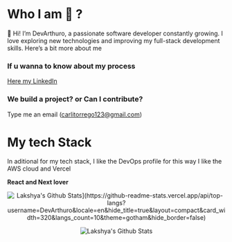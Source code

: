 
# Who I am 🚀 ?

👋 Hi! I’m DevArthuro, a passionate software developer constantly growing. I love exploring new technologies and improving my full-stack development skills. Here’s a bit more about me

### If u wanna to know about my process

[Here my LinkedIn](https://www.linkedin.com/in/carlos-arturo-orrego/)

### We build a project? or Can I contribute?

Type me an email (carlitorrego123@gmail.com)

# My tech Stack

In aditional for my tech stack, I like the DevOps profile for this way I like the AWS cloud and Vercel

**React and Next lover**

 <p align='center'>
   <img align="center" src="[https://github-readme-stats.vercel.app/api?username=DevArthuro&show_icons=true&title_color=fff&icon_color=79ff97&text_color=efefef&bg_color=24292e" alt="Lakshya's Github Stats](https://github-readme-stats.vercel.app/api/top-langs?username=DevArthuro&locale=en&hide_title=true&layout=compact&card_width=320&langs_count=10&theme=gotham&hide_border=false)">
  </p>

<p align='center'>
  <img align="center" src="https://github-readme-stats.vercel.app/api?username=DevArthuro&show_icons=true&title_color=fff&icon_color=79ff97&text_color=efefef&bg_color=24292e" alt="Lakshya's Github Stats">
</p>
